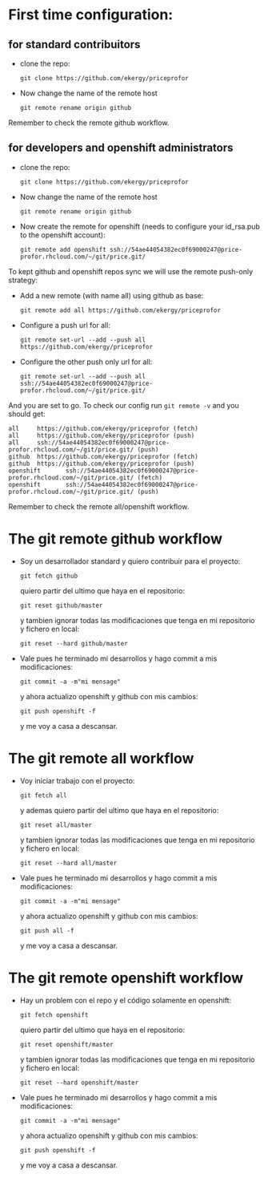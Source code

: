 # First time configuration:

## for standard contribuitors

* clone the repo:
  ``` 
  git clone https://github.com/ekergy/priceprofor 
  ```

* Now change the name of the remote host
  ```
  git remote rename origin github
  ```
Remember to check the remote github workflow.

## for developers and openshift administrators

* clone the repo:
  ``` 
  git clone https://github.com/ekergy/priceprofor 
  ```

* Now change the name of the remote host
  ```
  git remote rename origin github
  ```

* Now create the remote for openshift (needs to configure your id_rsa.pub to the openshift account):
  ```
  git remote add openshift ssh://54ae44054382ec0f69000247@price-profor.rhcloud.com/~/git/price.git/
  ```

To kept github and openshift repos sync we will use the remote push-only strategy:

* Add a new remote (with name all) using github as base:
  ```
  git remote add all https://github.com/ekergy/priceprofor
  ```
* Configure a push url for all:
  ```
  git remote set-url --add --push all https://github.com/ekergy/priceprofor
  ```
* Configure the other push only url for all:
  ```
  git remote set-url --add --push all ssh://54ae44054382ec0f69000247@price-profor.rhcloud.com/~/git/price.git/
  ```
And you are set to go. To check our config run ``` git remote -v ``` and you should get:
```
all     https://github.com/ekergy/priceprofor (fetch)
all     https://github.com/ekergy/priceprofor (push)
all     ssh://54ae44054382ec0f69000247@price-profor.rhcloud.com/~/git/price.git/ (push)
github  https://github.com/ekergy/priceprofor (fetch)
github  https://github.com/ekergy/priceprofor (push)
openshift       ssh://54ae44054382ec0f69000247@price-profor.rhcloud.com/~/git/price.git/ (fetch)
openshift       ssh://54ae44054382ec0f69000247@price-profor.rhcloud.com/~/git/price.git/ (push)
```
Remember to check the remote all/openshift workflow.

# The git remote github workflow

* Soy un desarrollador standard y quiero contribuir para el proyecto:
  ```
  git fetch github
  ```
  quiero partir del ultimo que haya en el repositorio:
  ```
  git reset github/master
  ```
  y tambien ignorar todas las modificaciones que tenga en mi repositorio y fichero en local:
  ```
  git reset --hard github/master
  ```
* Vale pues he terminado mi desarrollos y hago commit a mis modificaciones:
  ```
  git commit -a -m"mi mensage"
  ```
  y ahora actualizo openshift y github con mis cambios:
  ```
  git push openshift -f
  ```
  y me voy a casa a descansar.

# The git remote all workflow

* Voy iniciar trabajo con el proyecto:
  ```
  git fetch all
  ```
  y ademas quiero partir del ultimo que haya en el repositorio:
  ```
  git reset all/master
  ```
  y tambien ignorar todas las modificaciones que tenga en mi repositorio y fichero en local:
  ```
  git reset --hard all/master
  ```
* Vale pues he terminado mi desarrollos y hago commit a mis modificaciones:
  ```
  git commit -a -m"mi mensage"
  ```
  y ahora actualizo openshift y github con mis cambios:
  ```
  git push all -f
  ```
  y me voy a casa a descansar.

# The git remote openshift workflow

* Hay un problem con el repo y el código solamente en openshift:
  ```
  git fetch openshift
  ```
  quiero partir del ultimo que haya en el repositorio:
  ```
  git reset openshift/master
  ```
  y tambien ignorar todas las modificaciones que tenga en mi repositorio y fichero en local:
  ```
  git reset --hard openshift/master
  ```
* Vale pues he terminado mi desarrollos y hago commit a mis modificaciones:
  ```
  git commit -a -m"mi mensage"
  ```
  y ahora actualizo openshift y github con mis cambios:
  ```
  git push openshift -f
  ```
  y me voy a casa a descansar.
